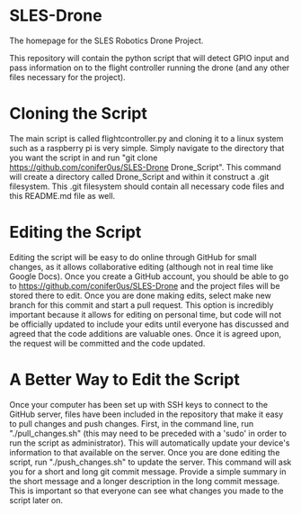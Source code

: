 # SLES-Drone
The homepage for the SLES Robotics Drone Project.

This repository will contain the python script that will detect GPIO input and pass information on to the flight controller running the drone (and any other files necessary for the project).

# Cloning the Script

The main script is called flightcontroller.py and cloning it to a linux system such as a raspberry pi is very simple. 
Simply navigate to the directory that you want the script in and run "git clone https://github.com/conifer0us/SLES-Drone Drone_Script".
This command will create a directory called Drone_Script and within it construct a .git filesystem. This .git filesystem should contain all necessary code files and this README.md file as well. 

# Editing the Script

Editing the script will be easy to do online through GitHub for small changes, as it allows collaborative editing (although not in real time like Google Docs). 
Once you create a GitHub account, you should be able to go to https://github.com/conifer0us/SLES-Drone and the project files will be stored there to edit. Once you are done making edits, select make new branch for this commit and start a pull request. This option is incredibly important because it allows for editing on personal time, but code will not be officially updated to include your edits until everyone has discussed and agreed that the code additions are valuable ones. Once it is agreed upon, the request will be committed and the code updated. 

# A Better Way to Edit the Script

Once your computer has been set up with SSH keys to connect to the GitHub server, files have been included in the repository that make it easy to pull changes and push changes. First, in the command line, run "./pull_changes.sh" (this may need to be preceded with a 'sudo' in order to run the script as administrator). This will automatically update your device's information to that available on the server. Once you are done editing the script, run "./push_changes.sh" to update the server. This command will ask you for a short and long git commit message. Provide a simple summary in the short message and a longer description in the long commit message. This is important so that everyone can see what changes you made to the script later on. 